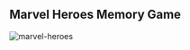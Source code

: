## Marvel Heroes Memory Game

![marvel-heroes](https://user-images.githubusercontent.com/107752460/229731691-03f2d21f-f653-446c-8f8d-bfdb9f3a4909.png)


